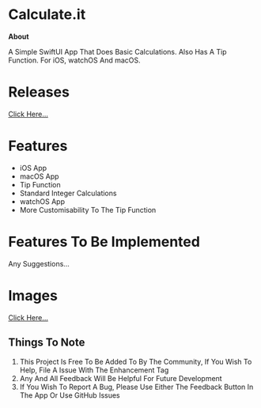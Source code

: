 # Calculate.it
**About**

A Simple SwiftUI App That Does Basic Calculations. Also Has A Tip Function. For iOS, watchOS And macOS.

# **Releases**
[Click Here...](https://github.com/markydoodled/Calculate.it/releases)

# **Features**
- iOS App
- macOS App
- Tip Function
- Standard Integer Calculations
- watchOS App
- More Customisability To The Tip Function

# **Features To Be Implemented**
Any Suggestions...

# **Images**
[Click Here...](https://github.com/markydoodled/Calculate.it/tree/main/Images)

## **Things To Note**

 1. This Project Is Free To Be Added To By The Community, If You Wish To Help, File A Issue With The Enhancement Tag
 2. Any And All Feedback Will Be Helpful For Future Development
 3. If You Wish To Report A Bug, Please Use Either The Feedback Button In The App Or Use GitHub Issues
